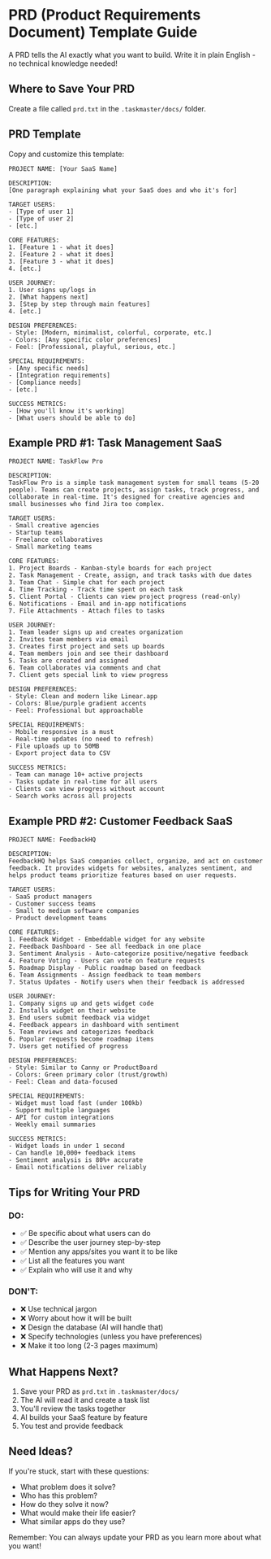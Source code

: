 # PRD (Product Requirements Document) Template Guide

A PRD tells the AI exactly what you want to build. Write it in plain English - no technical knowledge needed!

## Where to Save Your PRD

Create a file called `prd.txt` in the `.taskmaster/docs/` folder.

## PRD Template

Copy and customize this template:

```
PROJECT NAME: [Your SaaS Name]

DESCRIPTION:
[One paragraph explaining what your SaaS does and who it's for]

TARGET USERS:
- [Type of user 1]
- [Type of user 2]
- [etc.]

CORE FEATURES:
1. [Feature 1 - what it does]
2. [Feature 2 - what it does]
3. [Feature 3 - what it does]
4. [etc.]

USER JOURNEY:
1. User signs up/logs in
2. [What happens next]
3. [Step by step through main features]
4. [etc.]

DESIGN PREFERENCES:
- Style: [Modern, minimalist, colorful, corporate, etc.]
- Colors: [Any specific color preferences]
- Feel: [Professional, playful, serious, etc.]

SPECIAL REQUIREMENTS:
- [Any specific needs]
- [Integration requirements]
- [Compliance needs]
- [etc.]

SUCCESS METRICS:
- [How you'll know it's working]
- [What users should be able to do]
```

## Example PRD #1: Task Management SaaS

```
PROJECT NAME: TaskFlow Pro

DESCRIPTION:
TaskFlow Pro is a simple task management system for small teams (5-20 people). Teams can create projects, assign tasks, track progress, and collaborate in real-time. It's designed for creative agencies and small businesses who find Jira too complex.

TARGET USERS:
- Small creative agencies
- Startup teams
- Freelance collaboratives
- Small marketing teams

CORE FEATURES:
1. Project Boards - Kanban-style boards for each project
2. Task Management - Create, assign, and track tasks with due dates
3. Team Chat - Simple chat for each project
4. Time Tracking - Track time spent on each task
5. Client Portal - Clients can view project progress (read-only)
6. Notifications - Email and in-app notifications
7. File Attachments - Attach files to tasks

USER JOURNEY:
1. Team leader signs up and creates organization
2. Invites team members via email
3. Creates first project and sets up boards
4. Team members join and see their dashboard
5. Tasks are created and assigned
6. Team collaborates via comments and chat
7. Client gets special link to view progress

DESIGN PREFERENCES:
- Style: Clean and modern like Linear.app
- Colors: Blue/purple gradient accents
- Feel: Professional but approachable

SPECIAL REQUIREMENTS:
- Mobile responsive is a must
- Real-time updates (no need to refresh)
- File uploads up to 50MB
- Export project data to CSV

SUCCESS METRICS:
- Team can manage 10+ active projects
- Tasks update in real-time for all users
- Clients can view progress without account
- Search works across all projects
```

## Example PRD #2: Customer Feedback SaaS

```
PROJECT NAME: FeedbackHQ

DESCRIPTION:
FeedbackHQ helps SaaS companies collect, organize, and act on customer feedback. It provides widgets for websites, analyzes sentiment, and helps product teams prioritize features based on user requests.

TARGET USERS:
- SaaS product managers
- Customer success teams
- Small to medium software companies
- Product development teams

CORE FEATURES:
1. Feedback Widget - Embeddable widget for any website
2. Feedback Dashboard - See all feedback in one place
3. Sentiment Analysis - Auto-categorize positive/negative feedback
4. Feature Voting - Users can vote on feature requests
5. Roadmap Display - Public roadmap based on feedback
6. Team Assignments - Assign feedback to team members
7. Status Updates - Notify users when their feedback is addressed

USER JOURNEY:
1. Company signs up and gets widget code
2. Installs widget on their website
3. End users submit feedback via widget
4. Feedback appears in dashboard with sentiment
5. Team reviews and categorizes feedback
6. Popular requests become roadmap items
7. Users get notified of progress

DESIGN PREFERENCES:
- Style: Similar to Canny or ProductBoard
- Colors: Green primary color (trust/growth)
- Feel: Clean and data-focused

SPECIAL REQUIREMENTS:
- Widget must load fast (under 100kb)
- Support multiple languages
- API for custom integrations
- Weekly email summaries

SUCCESS METRICS:
- Widget loads in under 1 second
- Can handle 10,000+ feedback items
- Sentiment analysis is 80%+ accurate
- Email notifications deliver reliably
```

## Tips for Writing Your PRD

### DO:
- ✅ Be specific about what users can do
- ✅ Describe the user journey step-by-step
- ✅ Mention any apps/sites you want it to be like
- ✅ List all the features you want
- ✅ Explain who will use it and why

### DON'T:
- ❌ Use technical jargon
- ❌ Worry about how it will be built
- ❌ Design the database (AI will handle that)
- ❌ Specify technologies (unless you have preferences)
- ❌ Make it too long (2-3 pages maximum)

## What Happens Next?

1. Save your PRD as `prd.txt` in `.taskmaster/docs/`
2. The AI will read it and create a task list
3. You'll review the tasks together
4. AI builds your SaaS feature by feature
5. You test and provide feedback

## Need Ideas?

If you're stuck, start with these questions:
- What problem does it solve?
- Who has this problem?
- How do they solve it now?
- What would make their life easier?
- What similar apps do they use?

Remember: You can always update your PRD as you learn more about what you want! 